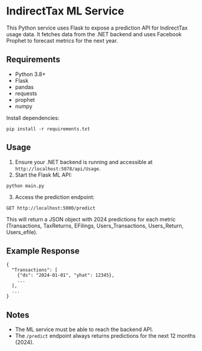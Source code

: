 # IndirectTax ML Service

This Python service uses Flask to expose a prediction API for IndirectTax usage data. It fetches data from the .NET backend and uses Facebook Prophet to forecast metrics for the next year.

## Requirements

- Python 3.8+
- Flask
- pandas
- requests
- prophet
- numpy

Install dependencies:

```
pip install -r requirements.txt
```

## Usage

1. Ensure your .NET backend is running and accessible at `http://localhost:5078/api/Usage`.
2. Start the Flask ML API:

```
python main.py
```

3. Access the prediction endpoint:

```
GET http://localhost:5000/predict
```

This will return a JSON object with 2024 predictions for each metric (Transactions, TaxReturns, EFilings, Users_Transactions, Users_Return, Users_efile).

## Example Response

```
{
  "Transactions": [
    {"ds": "2024-01-01", "yhat": 12345},
    ...
  ],
  ...
}
```

## Notes
- The ML service must be able to reach the backend API.
- The `/predict` endpoint always returns predictions for the next 12 months (2024).

